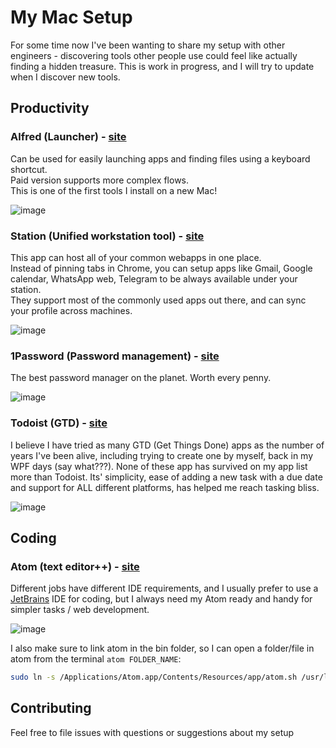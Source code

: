 # My Mac Setup
For some time now I've been wanting to share my setup with other engineers - discovering tools other people use could feel like actually finding a hidden treasure.
This is work in progress, and I will try to update when I discover new tools.

## Productivity
### Alfred (Launcher) - [site](https://www.alfredapp.com/)
Can be used for easily launching apps and finding files using a keyboard shortcut.  
Paid version supports more complex flows.  
This is one of the first tools I install on a new Mac!

![image](https://user-images.githubusercontent.com/7040645/42423578-23ea938c-8305-11e8-9cef-e2a39bd639a4.png)

### Station (Unified workstation tool) - [site](https://getstation.com/)
This app can host all of your common webapps in one place.  
Instead of pinning tabs in Chrome, you can setup apps like Gmail, Google calendar, WhatsApp web, Telegram to be always available under your station.  
They support most of the commonly used apps out there, and can sync your profile across machines.

![image](https://user-images.githubusercontent.com/7040645/42423657-9144e2ce-8306-11e8-99c7-1a752d770741.png)

### 1Password (Password management) - [site](https://1password.com/)
The best password manager on the planet. Worth every penny.

![image](https://user-images.githubusercontent.com/7040645/42434883-61854b4e-835d-11e8-8314-b3902324a055.png)

### Todoist (GTD) - [site](https://todoist.com/)
I believe I have tried as many GTD (Get Things Done) apps as the number of years I've been alive, including trying to create one by myself, back in my WPF days (say what???). None of these app has survived on my app list more than Todoist. Its' simplicity, ease of adding a new task with a due date and support for ALL different platforms, has helped me reach tasking bliss.

![image](https://user-images.githubusercontent.com/7040645/42423801-05e4f55e-8309-11e8-8bc3-d5c514316b56.png)

## Coding
### Atom (text editor++) - [site](https://atom.io/)
Different jobs have different IDE requirements, and I usually prefer to use a [JetBrains](http://jetbrains.com/) IDE for coding, but I always need my Atom ready and handy for simpler tasks / web development.

![image](https://user-images.githubusercontent.com/7040645/42434654-a7443eac-835c-11e8-8e9d-9d4df3a4cabc.png)

I also make sure to link atom in the bin folder, so I can open a folder/file in atom from the terminal `atom FOLDER_NAME`:

```bash
sudo ln -s /Applications/Atom.app/Contents/Resources/app/atom.sh /usr/local/bin/atom
```


## Contributing
Feel free to file issues with questions or suggestions about my setup
